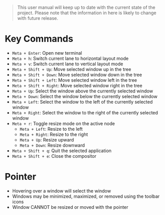 > This user manual will keep up to date with the current state of the project.
> Please note that the information in here is likely to change with future release.

# Key Commands
- `Meta + Enter`: Open new terminal
- `Meta + h`: Switch current lane to horizontal layout mode
- `Meta + v`: Switch current lane to vertical layout mode
- `Meta + Shift + Up`: Move selected window up in the tree
- `Meta + Shift + Down`: Move selected window down in the tree
- `Meta + Shift + Left`: Move selected window left in the tree
- `Meta + Shift + Right`: Move selected window right in the tree
- `Meta + Up`: Select the window above the currently selected window
- `Meta + Down`: Select the window below the currently selected window
- `Meta + Left`: Select the window to the left of the currently selected window
- `Meta + Right`: Select the window to the right of the currently selected window
- `Meta + r`: Toggle resize mode on the active node
  - `Meta + Left`: Resize to the left
  - `Meta + Right`: Resize to the right
  - `Meta + Up`: Resize upward
  - `Meta + Down`: Resize downward
- `Meta + Shift + q`: Quit the selected application
- `Meta + Shift + e`: Close the compositor

# Pointer
- Hovering over a window will select the window
- Windows may be minimized, maximized, or removed using the toolbar icons
- Window CANNOT be resized or moved with the pointer